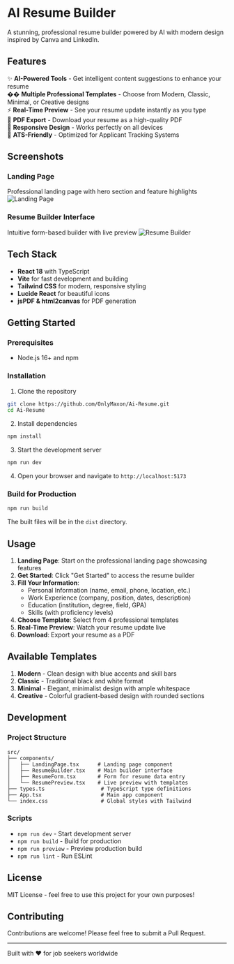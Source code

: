# AI Resume Builder

A stunning, professional resume builder powered by AI with modern design inspired by Canva and LinkedIn.

## Features

✨ **AI-Powered Tools** - Get intelligent content suggestions to enhance your resume  
�� **Multiple Professional Templates** - Choose from Modern, Classic, Minimal, or Creative designs  
⚡ **Real-Time Preview** - See your resume update instantly as you type  
📄 **PDF Export** - Download your resume as a high-quality PDF  
📱 **Responsive Design** - Works perfectly on all devices  
🎯 **ATS-Friendly** - Optimized for Applicant Tracking Systems

## Screenshots

### Landing Page
Professional landing page with hero section and feature highlights
![Landing Page](https://github.com/user-attachments/assets/16452520-360c-463f-a7ab-28e73ef0faa1)

### Resume Builder Interface
Intuitive form-based builder with live preview
![Resume Builder](https://github.com/user-attachments/assets/f59eb8ce-da5a-49f6-86fa-bc13e72d6d5c)

## Tech Stack

- **React 18** with TypeScript
- **Vite** for fast development and building
- **Tailwind CSS** for modern, responsive styling
- **Lucide React** for beautiful icons
- **jsPDF & html2canvas** for PDF generation

## Getting Started

### Prerequisites

- Node.js 16+ and npm

### Installation

1. Clone the repository
```bash
git clone https://github.com/OnlyMaxon/Ai-Resume.git
cd Ai-Resume
```

2. Install dependencies
```bash
npm install
```

3. Start the development server
```bash
npm run dev
```

4. Open your browser and navigate to `http://localhost:5173`

### Build for Production

```bash
npm run build
```

The built files will be in the `dist` directory.

## Usage

1. **Landing Page**: Start on the professional landing page showcasing features
2. **Get Started**: Click "Get Started" to access the resume builder
3. **Fill Your Information**: 
   - Personal Information (name, email, phone, location, etc.)
   - Work Experience (company, position, dates, description)
   - Education (institution, degree, field, GPA)
   - Skills (with proficiency levels)
4. **Choose Template**: Select from 4 professional templates
5. **Real-Time Preview**: Watch your resume update live
6. **Download**: Export your resume as a PDF

## Available Templates

1. **Modern** - Clean design with blue accents and skill bars
2. **Classic** - Traditional black and white format
3. **Minimal** - Elegant, minimalist design with ample whitespace
4. **Creative** - Colorful gradient-based design with rounded sections

## Development

### Project Structure

```
src/
├── components/
│   ├── LandingPage.tsx      # Landing page component
│   ├── ResumeBuilder.tsx    # Main builder interface
│   ├── ResumeForm.tsx       # Form for resume data entry
│   └── ResumePreview.tsx    # Live preview with templates
├── types.ts                  # TypeScript type definitions
├── App.tsx                   # Main app component
└── index.css                 # Global styles with Tailwind
```

### Scripts

- `npm run dev` - Start development server
- `npm run build` - Build for production
- `npm run preview` - Preview production build
- `npm run lint` - Run ESLint

## License

MIT License - feel free to use this project for your own purposes!

## Contributing

Contributions are welcome! Please feel free to submit a Pull Request.

---

Built with ❤️ for job seekers worldwide
